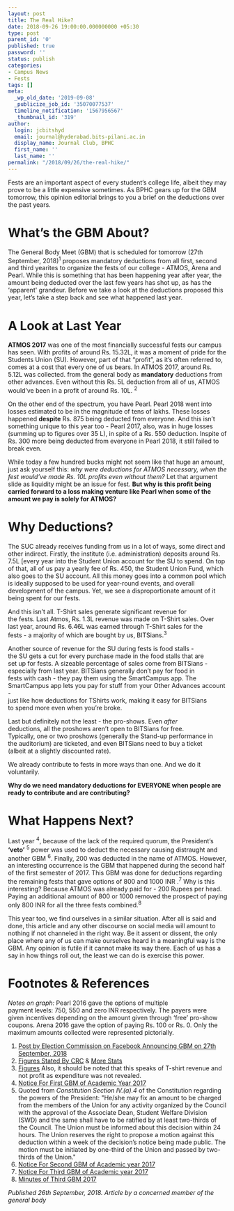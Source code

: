```yaml
---
layout: post
title: The Real Hike?
date: 2018-09-26 19:00:00.000000000 +05:30
type: post
parent_id: '0'
published: true
password: ''
status: publish
categories:
- Campus News
- Fests
tags: []
meta:
  _wp_old_date: '2019-09-08'
  _publicize_job_id: '35070077537'
  timeline_notification: '1567956567'
  _thumbnail_id: '319'
author:
  login: jcbitshyd
  email: journal@hyderabad.bits-pilani.ac.in
  display_name: Journal Club, BPHC
  first_name: ''
  last_name: ''
permalink: "/2018/09/26/the-real-hike/"
---
```

<p><!-- wp:paragraph --></p>
<p>Fests are an important aspect of every student’s college life, albeit they may prove to be a little expensive sometimes. As BPHC gears up for the GBM tomorrow, this opinion editorial brings to you a brief on the deductions over the past years.</p>
<p><!-- /wp:paragraph --></p>
<p><!-- wp:heading {"level":1} --></p>
<h1><a href="https://github.com/journal-club/wiki-data/blob/master/news/oped/2018-sept-gbm.md#whats-the-gbm-about"></a></h1>
<p><!-- /wp:heading --></p>
<p><!-- wp:heading {"level":1} --></p>
<h1>What’s the GBM About?</h1>
<p><!-- /wp:heading --></p>
<p><!-- wp:paragraph --></p>
<p>The General Body Meet (GBM) that is scheduled for tomorrow (27th September, 2018)<sup>1</sup> proposes mandatory deductions from all first, second and third yearites to organize the fests of our college - ATMOS, Arena and Pearl.  While this is something that has been happening year after year, the  amount being deducted over the last few years has shot up, as has the ‘apparent' grandeur. Before we take a look at the deductions proposed this year, let’s take a step back and see what happened last year.</p>
<p><!-- /wp:paragraph --></p>
<p><!-- wp:heading {"level":1} --></p>
<h1><a href="https://github.com/journal-club/wiki-data/blob/master/news/oped/2018-sept-gbm.md#a-look-at-last-year"></a></h1>
<p><!-- /wp:heading --></p>
<p><!-- wp:heading {"level":1} --></p>
<h1>A Look at Last Year</h1>
<p><!-- /wp:heading --></p>
<p><!-- wp:paragraph --></p>
<p><strong>ATMOS 2017</strong> was one of the most financially  successful fests our campus has seen. With profits of around Rs. 15.32L, it was a moment of pride for the Students Union (SU). However, part of  that “profit”, as it’s often referred to, comes at a cost that every one  of us bears. In ATMOS 2017, around Rs. 5.12L was collected. from the  general body as <strong>mandatory</strong> deductions from other  advances. Even without this Rs. 5L deduction from all of us, ATMOS  would’ve been in a profit of around Rs. 10L. <sup>2</sup></p>
<p><!-- /wp:paragraph --></p>
<p><!-- wp:paragraph --></p>
<p>On the other end of the spectrum, you have Pearl. Pearl 2018 went into losses estimated to be in the magnitude of tens of lakhs. These losses happened <strong>despite</strong> Rs. 875 being deducted from everyone. And this isn’t something unique to this year too - Pearl 2017, also, was in huge losses (summing up to figures over 35 L), in spite of a Rs. 550 deduction. Inspite of Rs. 300 more being deducted from everyone in Pearl 2018, it still failed to break even.</p>
<p><!-- /wp:paragraph --></p>
<p><!-- wp:paragraph --></p>
<p>While today a few hundred bucks might not seem like that huge an amount, just ask yourself this: <em>why were deductions for ATMOS necessary, when the fest would’ve made Rs. 10L profits even without them?</em> Let that argument slide as liquidity might be an issue for fest. <strong>But why is this profit being carried forward to a loss making venture like Pearl when some of the amount we pay is solely for ATMOS?</strong></p>
<p><!-- /wp:paragraph --></p>
<p><!-- wp:heading {"level":1} --></p>
<h1><a href="https://github.com/journal-club/wiki-data/blob/master/news/oped/2018-sept-gbm.md#why-deductions"></a></h1>
<p><!-- /wp:heading --></p>
<p><!-- wp:heading {"level":1} --></p>
<h1>Why Deductions?</h1>
<p><!-- /wp:heading --></p>
<p><!-- wp:paragraph --></p>
<p>The SUC already receives funding from us in a lot of ways, some  direct and other indirect. Firstly, the institute (i.e. administration) deposits around Rs. 7.5L [every year into the Student Union account for  the SU to spend. On top of that, all of us pay a yearly fee of Rs. 450,  the Student Union Fund, which also goes to the SU account. All this  money goes into a common pool which is ideally supposed to be used for  year-round events, and overall development of the campus. Yet, we see a  disproportionate amount of it being spent for our fests.</p>
<p><!-- /wp:paragraph --></p>
<p><!-- wp:paragraph --></p>
<p>And this isn’t all. T-Shirt sales generate significant revenue for<br />
the fests. Last Atmos, Rs. 1.3L revenue was made on T-Shirt sales. Over<br />
last year, around Rs. 6.46L was earned through T-Shirt sales for the<br />
fests - a majority of which are bought by us, BITSians.<sup>3</sup></p>
<p><!-- /wp:paragraph --></p>
<p><!-- wp:paragraph --></p>
<p>Another source of revenue for the SU during fests is food stalls -<br />
the SU gets a cut for every purchase made in the food stalls that are<br />
set up for fests. A sizeable percentage of sales come from BITSians -<br />
especially from last year. BITSians generally don’t pay for food in<br />
fests with cash - they pay them using the SmartCampus app. The<br />
SmartCampus app lets you pay for stuff from your Other Advances account -<br />
 just like how deductions for TShirts work, making it easy for BITSians<br />
to spend more even when you’re broke.</p>
<p><!-- /wp:paragraph --></p>
<p><!-- wp:paragraph --></p>
<p>Last but definitely not the least - the pro-shows. Even <em>after</em><br />
 deductions, all the proshows aren’t open to BITSians for free.<br />
Typically, one or two proshows (generally the Stand-up performance in<br />
the auditorium) are ticketed, and even BITSians need to buy a ticket<br />
(albeit at a slightly discounted rate).</p>
<p><!-- /wp:paragraph --></p>
<p><!-- wp:paragraph --></p>
<p>We already contribute to fests in more ways than one. And we do it voluntarily.</p>
<p><!-- /wp:paragraph --></p>
<p><!-- wp:paragraph --></p>
<p><strong>Why do we need mandatory deductions for EVERYONE when people are ready to contribute and are contributing?</strong></p>
<p><!-- /wp:paragraph --></p>
<p><!-- wp:heading {"level":1} --></p>
<h1><a href="https://github.com/journal-club/wiki-data/blob/master/news/oped/2018-sept-gbm.md#what-happens-next"></a></h1>
<p><!-- /wp:heading --></p>
<p><!-- wp:heading {"level":1} --></p>
<h1>What Happens Next?</h1>
<p><!-- /wp:heading --></p>
<p><!-- wp:paragraph --></p>
<p>Last year <sup>4</sup>, because of the lack of the required quorum, the President’s <strong>‘veto’</strong> <sup>5</sup> power was used to deduct the necessary causing distraught and another GBM <sup>6</sup>. Finally, 200 was deducted in the name of ATMOS. However, an  interesting occurrence is the GBM that happened during the second half of  the first semester of 2017. This GBM was done for deductions regarding  the remaining fests that gave options of 800 and 1000 INR .<sup>7</sup>  Why is this interesting? Because ATMOS was already paid for - 200 Rupees per head. Paying an additional amount of 800 or 1000 removed the  prospect of paying only 800 INR for all the three fests combined.<sup>8</sup></p>
<p><!-- /wp:paragraph --></p>
<p><!-- wp:paragraph --></p>
<p>This year too, we find ourselves in a similar situation. After all is said and done, this article and any other discourse on social media  will amount to nothing if not channeled in the right way. Be it assent  or dissent, the only place where any of us can make ourselves heard in a  meaningful way is the GBM. Any opinion is futile if it cannot make its  way there. Each of us has a say in how things roll out, the least we can  do is exercise this power.</p>
<p><!-- /wp:paragraph --></p>
<p><!-- wp:heading {"level":1} --></p>
<h1><a href="https://github.com/journal-club/wiki-data/blob/master/news/oped/2018-sept-gbm.md#footnotes--references"></a></h1>
<p><!-- /wp:heading --></p>
<p><!-- wp:heading {"level":1} --></p>
<h1>Footnotes &amp; References</h1>
<p><!-- /wp:heading --></p>
<p><!-- wp:paragraph --></p>
<p><em>Notes on graph:</em> Pearl 2016 gave the options of multiple<br />
payment levels: 750, 550 and zero INR respectively. The payers were<br />
given incentives depending on the amount given through ‘free’ pro-show<br />
coupons. Arena 2016 gave the option of paying Rs. 100 or Rs. 0. Only the<br />
 maximum amounts collected were represented pictorially.</p>
<p><!-- /wp:paragraph --></p>
<p><!-- wp:list {"ordered":true} --></p>
<ol>
<li><a href="https://www.facebook.com/ElectionCommissionBPHC/photos/a.1722458891331105/2200014776908845/?type=3&amp;theater">Post by Election Commission on Facebook Announcing GBM on 27th September, 2018</a></li>
<li><a href="https://docs.google.com/document/d/1ooZlZcqhv9NQtOj002SDTrMUc7Shy103b5nx92Nlgp4/edit">Figures Stated By CRC</a> &amp; <a href="https://m.facebook.com/groups/121969974532289?view=permalink&amp;id=1827585167304086">More Stats</a></li>
<li><a href="https://docs.google.com/document/d/1ooZlZcqhv9NQtOj002SDTrMUc7Shy103b5nx92Nlgp4/edit">Figures</a> Also, it should be noted that this speaks of T-shirt revenue and not profit as expenditure was not revealed.</li>
<li><a href="https://www.facebook.com/ElectionCommissionBPHC/photos/a.1722458891331105/1977871535789838/?type=3&amp;theater">Notice For First GBM of Academic Year 2017</a></li>
<li>Quoted from <em>Constitution Section IV.(a).4</em> of the Constitution  regarding the powers of the President: "He/she may fix an amount to be  charged from the members of the Union for any activity organized by the  Council with the approval of the Associate Dean, Student Welfare  Division (SWD) and the same shall have to be ratified by at least  two-thirds of the Council. The Union must be informed about this  decision within 24 hours. The Union reserves the right to propose a  motion against this deduction within a week of the decision’s notice  being made public. The motion must be initiated by one-third of the  Union and passed by two-thirds of the Union."</li>
<li><a href="https://www.facebook.com/ElectionCommissionBPHC/photos/a.1722458891331105/1980889525488039/?type=3&amp;theater">Notice For Second GBM of Academic year 2017</a></li>
<li><a href="https://www.facebook.com/ElectionCommissionBPHC/photos/a.1722458891331105/1999930620250596/?type=3&amp;theater">Notice For Third GBM of Academic year 2017</a></li>
<li><a href="https://docs.google.com/document/d/132Kl8DturvxpCSYASHejX7LJNGdqQUwMkG5UZO3vv0I">Minutes of Third GBM 2017</a></li>
</ol>
<p><!-- /wp:list --></p>
<p><!-- wp:paragraph --></p>
<p><em>Published 26th September, 2018. Article by a concerned member of the general body</em></p>
<p><!-- /wp:paragraph --></p>
